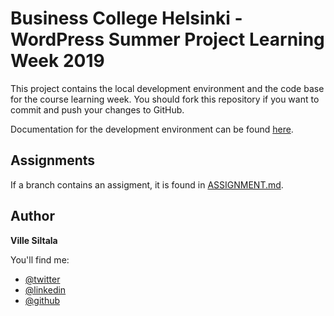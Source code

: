 # Business College Helsinki - WordPress Summer Project Learning Week 2019

This project contains the local development environment and the code base for the course learning week. You should fork this repository if you want to commit and push your changes to GitHub.

Documentation for the development environment can be found [here](./DOCKER.md).

## Assignments

If a branch contains an assigment, it is found in [ASSIGNMENT.md](./ASSIGNMENT.md).

## Author

**Ville Siltala**

You'll find me:

- [@twitter](https://twitter.com/villesiltala)
- [@linkedin](https://www.linkedin.com/in/ville-siltala-504318155)
- [@github](https://github.com/villesiltala)